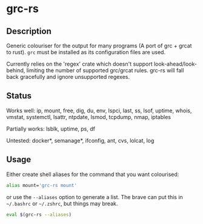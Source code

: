 # grc-rs

## Description

Generic colouriser for the output for many programs (A port of grc + grcat to
rust). `grc` must be installed as its configuration files are used.

Currently relies on the 'regex' crate which doesn't support
look-ahead/look-behind, limiting the number of supported grc/grcat rules. grc-rs
will fall back gracefully and ignore unsupported regexes.

## Status

Works well: ip, mount, free, dig, du, env, lspci, last, ss, lsof, uptime,
whois, vmstat, systemctl, lsattr, ntpdate, lsmod, tcpdump, nmap, iptables

Partially works: lsblk, uptime, ps, df

Untested: docker*, semanage*, ifconfig, ant, cvs, lolcat, log

## Usage

Either create shell aliases for the command that you want colourised:

```sh
alias mount='grc-rs mount'
```

or use the `--aliases` option to generate a list. The brave can put this in `~/.bashrc` or `~/.zshrc`, but things may break.

```sh
eval $(grc-rs --aliases)
```
